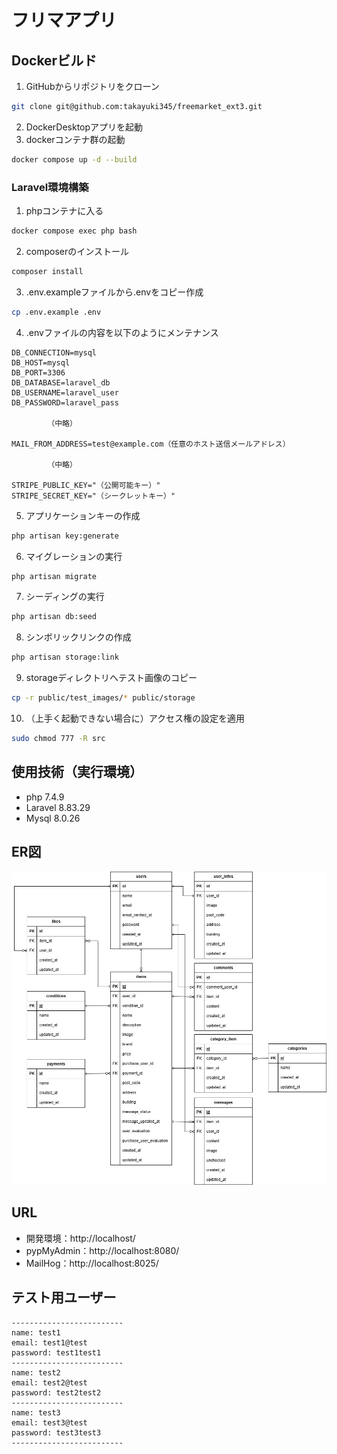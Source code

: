 # フリマアプリ

## Dockerビルド
1. GitHubからリポジトリをクローン
``` bash
git clone git@github.com:takayuki345/freemarket_ext3.git
```
2. DockerDesktopアプリを起動
3. dockerコンテナ群の起動
``` bash
docker compose up -d --build
```
### Laravel環境構築
1. phpコンテナに入る
``` bash
docker compose exec php bash
```
2. composerのインストール
``` bash
composer install
```
3. .env.exampleファイルから.envをコピー作成
``` bash
cp .env.example .env
```
4. .envファイルの内容を以下のようにメンテナンス
``` text
DB_CONNECTION=mysql
DB_HOST=mysql
DB_PORT=3306
DB_DATABASE=laravel_db
DB_USERNAME=laravel_user
DB_PASSWORD=laravel_pass

        （中略）

MAIL_FROM_ADDRESS=test@example.com（任意のホスト送信メールアドレス）

        （中略）

STRIPE_PUBLIC_KEY="（公開可能キー）"
STRIPE_SECRET_KEY="（シークレットキー）"
```
5. アプリケーションキーの作成
``` bash
php artisan key:generate
```
6. マイグレーションの実行
``` bash
php artisan migrate
```
7. シーディングの実行
``` bash
php artisan db:seed
```
8. シンボリックリンクの作成
``` bash
php artisan storage:link
```
9. storageディレクトリへテスト画像のコピー
``` bash
cp -r public/test_images/* public/storage
```
10. （上手く起動できない場合に）アクセス権の設定を適用
``` bash
sudo chmod 777 -R src
```
## 使用技術（実行環境）
- php 7.4.9
- Laravel 8.83.29
- Mysql 8.0.26

## ER図
![ER図](ER図フリマアプリ_追加機能.jpg)

## URL
- 開発環境：http://localhost/
- pypMyAdmin：http://localhost:8080/
- MailHog：http://localhost:8025/

## テスト用ユーザー

``` text
-------------------------
name: test1
email: test1@test
password: test1test1
-------------------------
name: test2
email: test2@test
password: test2test2
-------------------------
name: test3
email: test3@test
password: test3test3
-------------------------
```
